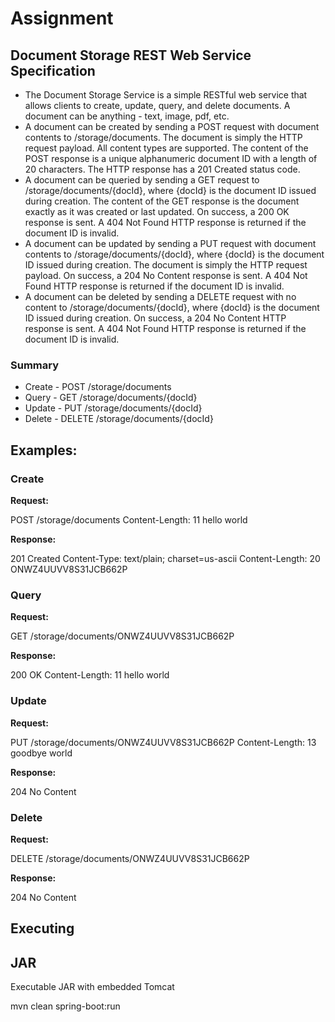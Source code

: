 # Assignment

## Document Storage REST Web Service Specification
* The Document Storage Service is a simple RESTful web service that allows clients to create, update, query, and delete documents. A document can be anything - text, image, pdf, etc.
* A document can be created by sending a POST request with document contents to /storage/documents. The document is simply the HTTP request payload. All content types are supported. The content of the POST response is a unique alphanumeric document ID with a length of 20 characters. The HTTP response has a 201 Created status code.
* A document can be queried by sending a GET request to /storage/documents/{docId}, where {docId} is the document ID issued during creation. The content of the GET response is the document exactly as it was created or last updated. On success, a 200 OK response is sent. A 404 Not Found HTTP response is returned if the document ID is invalid.
* A document can be updated by sending a PUT request with document contents to /storage/documents/{docId}, where {docId} is the document ID issued during creation. The document is simply the HTTP request payload. On success, a 204 No Content response is sent. A 404 Not Found HTTP response is returned if the document ID is invalid.
* A document can be deleted by sending a DELETE request with no content to /storage/documents/{docId}, where {docId} is the document ID issued during creation. On success, a 204 No Content HTTP response is sent. A 404 Not Found HTTP response is returned if the document ID is invalid.

### Summary
* Create - POST /storage/documents
* Query - GET /storage/documents/{docId} 
* Update - PUT /storage/documents/{docId} 
* Delete - DELETE /storage/documents/{docId}
 
## Examples:

### Create
**Request:**

POST /storage/documents
Content-Length: 11
hello world


**Response:**

201 Created
Content-Type: text/plain; charset=us-ascii Content-Length: 20
ONWZ4UUVV8S31JCB662P

### Query
**Request:**

GET /storage/documents/ONWZ4UUVV8S31JCB662P


**Response:**

200 OK
Content-Length: 11
hello world

### Update
**Request:**

PUT /storage/documents/ONWZ4UUVV8S31JCB662P Content-Length: 13
goodbye world


**Response:**

204 No Content

### Delete
**Request:**

DELETE /storage/documents/ONWZ4UUVV8S31JCB662P


**Response:**

204 No Content

## Executing

## JAR
Executable JAR with embedded Tomcat

mvn clean spring-boot:run